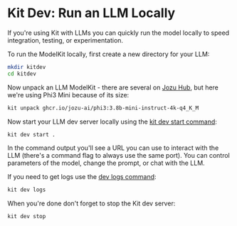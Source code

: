 # Kit Dev: Run an LLM Locally

If you're using Kit with LLMs you can quickly run the model locally to speed integration, testing, or experimentation.

To run the ModelKit locally, first create a new directory for your LLM:

```sh
mkdir kitdev
cd kitdev
```

Now unpack an LLM ModelKit - there are several on [Jozu Hub](https://jozu.ml/discover), but here we're using Phi3 Mini because of its size:

<!-- replace with reference to Jozu Hub once bug is fixed -->

```sh
kit unpack ghcr.io/jozu-ai/phi3:3.8b-mini-instruct-4k-q4_K_M
```

Now start your LLM dev server locally using the [kit dev start command](./cli/cli-reference.md#kit-dev-start):

```sh
kit dev start .
```

In the command output you'll see a URL you can use to interact with the LLM (there's a command flag to always use the same port). You can control parameters of the model, change the prompt, or chat with the LLM.

If you need to get logs use the [dev logs command](./cli/cli-reference.md#kit-dev-logs):

```sh
kit dev logs
```

When you're done don't forget to stop the Kit dev server:

```sh
kit dev stop
```
